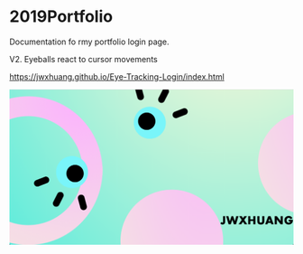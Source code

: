 # 2019Portfolio
Documentation fo rmy portfolio login page. 


V2. Eyeballs react to cursor movements

https://jwxhuang.github.io/Eye-Tracking-Login/index.html


![Alt text](/Assets/V2.png)

